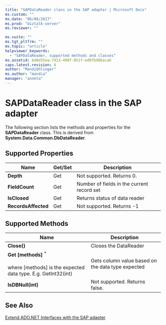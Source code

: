 ```yaml
---
title: "SAPDataReader class in the SAP adapter | Microsoft Docs"
ms.custom: ""
ms.date: "06/08/2017"
ms.prod: "biztalk-server"
ms.reviewer: ""

ms.suite: ""
ms.tgt_pltfrm: ""
ms.topic: "article"
helpviewer_keywords: 
  - "SAPDataReader, supported methods and classes"
ms.assetid: bd0e55ea-7413-498f-851f-ed97bd8bacab
caps.latest.revision: 4
author: "MandiOhlinger"
ms.author: "mandia"
manager: "anneta"
---
```

# SAPDataReader class in the SAP adapter
The following section lists the methods and properties for the **SAPDataReader** class. This is derived from **System.Data.Common.DbDataReader**.  
  
## Supported Properties  
  
|Name|Get/Set|Description|  
|----------|--------------|-----------------|  
|**Depth**|Get|Not supported. Returns 0.|  
|**FieldCount**|Get|Number of fields in the current record set|  
|**IsClosed**|Get|Returns status of data reader|  
|**RecordsAffected**|Get|Not supported. Returns -1|  
  
## Supported Methods  
  
|Name|Description|  
|----------|-----------------|  
|**Close()**|Closes the DataReader|  
|**Get [methods]** <sup>*</sup><br /><br /> where [methods] is the expected data type. E.g. GetInt32(int)|Gets column value based on the data type expected|  
|**IsDBNull(int)**|Not supported. Returns false.|  
  
## See Also  
 [Extend ADO.NET Interfaces with the SAP adapter](../../adapters-and-accelerators/adapter-sap/extend-ado-net-interfaces-with-the-sap-adapter.md)